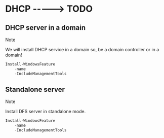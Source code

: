 # DHCP -----> TODO

## DHCP server in a domain

> [!NOTE]
> We will install DHCP service in a domain so, be a domain controller or in a domain!

```powershell
Install-WindowsFeature
    -name 
    -IncludeManagementTools
```

## Standalone server

> [!NOTE]
> Install DFS server in standalone mode.

```powershell
Install-WindowsFeature
    -name 
    -IncludeManagementTools
```
